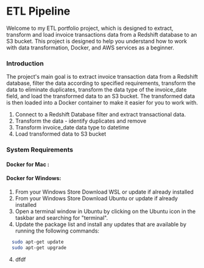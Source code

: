 # ETL Pipeline

Welcome to my ETL portfolio project, which is designed to extract, transform and load invoice transactions 
data from a Redshift database to an S3 bucket. This project is designed to help you understand how to work 
with data transformation, Docker, and AWS services as a beginner.

### Introduction
The project's main goal is to extract invoice transaction data from a Redshift database, filter the data 
according to specified requirements, transform the data to eliminate duplicates, transform the data type of 
the invoice_date field, and load the transformed data to an S3 bucket. The transformed data is then loaded 
into a Docker container to make it easier for you to work with.

1. Connect to a Redshift Database filter and extract transactional data.
2. Transform the data - identify duplicates and remove
3. Transform invoice_date data type to datetime
4. Load transformed data to S3 bucket

### System Requirements

#### Docker for Mac :

#### Docker for Windows:
1. From your Windows Store Download WSL or update if already installed
2. From your Windows Store Download Ubuntu or update if already installed
3. Open a terminal window in Ubuntu by clicking on the Ubuntu icon in the taskbar and searching for 
   "terminal".
4. Update the package list and install any updates that are available by running the following commands:
```bash
  sudo apt-get update
  sudo apt-get upgrade                                                                                                           
```
4. dfdf

  

